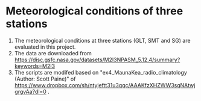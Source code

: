 # Meteorological conditions of three stations

1. The meteorological conditions at three stations (GLT, SMT and SG) are evaluated in this project.
2. The data are downloaded from https://disc.gsfc.nasa.gov/datasets/M2I3NPASM_5.12.4/summary?keywords=M2I3
3. The scripts are modifed based on "ex4_MaunaKea_radio_climatology (Author: Scott Paine)" of https://www.dropbox.com/sh/ntyjeftt31u3qqc/AAAKfzXHZWW3sqNAtwjgrgvAa?dl=0 .
